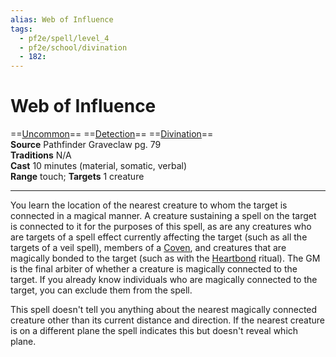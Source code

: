 ```yaml
---
alias: Web of Influence 
tags:
  - pf2e/spell/level_4
  - pf2e/school/divination
  - 182:
---
```


# Web of Influence

==[Uncommon](../../../Traits/Uncommon.md)== ==[Detection](../../../Traits/Detection.md)== ==[Divination](../../../Traits/Divination.md)==  
__Source__ Pathfinder Graveclaw pg. 79  
**Traditions** N/A  
**Cast** 10 minutes (material, somatic, verbal)  
**Range** touch; **Targets** 1 creature

---

You learn the location of the nearest creature to whom the target is connected in a magical manner. A creature sustaining a spell on the target is connected to it for the purposes of this spell, as are any creatures who are targets of a spell effect currently affecting the target (such as all the targets of a veil spell), members of a [Coven](../../../Bestiary/Abilities/Coven.md), and creatures that are magically bonded to the target (such as with the [Heartbond](../../Rituals/Level%202/Heartbond.md) ritual). The GM is the final arbiter of whether a creature is magically connected to the target. If you already know individuals who are magically connected to the target, you can exclude them from the spell.

This spell doesn't tell you anything about the nearest magically connected creature other than its current distance and direction. If the nearest creature is on a different plane the spell indicates this but doesn't reveal which plane.
